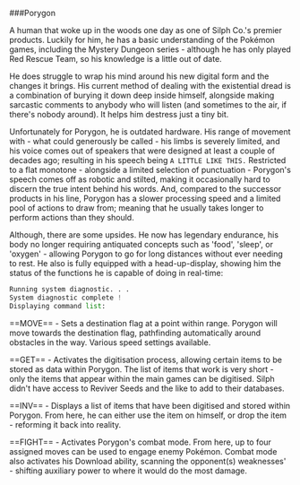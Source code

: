###Porygon

A human that woke up in the woods one day as one of Silph Co.'s premier products. 
Luckily for him, he has a basic understanding of the Pokémon games, including the Mystery Dungeon series - although he has only played Red Rescue Team, so his knowledge is a little out of date.

He does struggle to wrap his mind around his new digital form and the changes it brings. His current method of dealing with the existential dread is a combination of burying it down deep inside himself, alongside making sarcastic comments to anybody who will listen (and sometimes to the air, if there's nobody around). It helps him destress just a tiny bit.

Unfortunately for Porygon, he is outdated hardware. His range of movement with - what could generously be called - his limbs is severely limited, and his voice comes out of speakers that were designed at least a couple of decades ago; resulting in his speech being `A LITTLE LIKE THIS.` Restricted to a flat monotone - alongside a limited selection of punctuation - Porygon's speech comes off as robotic and stilted, making it occasionally hard to discern the true intent behind his words. And, compared to the successor products in his line, Porygon has a slower processing speed and a limited pool of actions to draw from; meaning that he usually takes longer to perform actions than they should. 

Although, there are some upsides. He now has legendary endurance, his body no longer requiring antiquated concepts such as 'food', 'sleep', or 'oxygen' - allowing Porygon to go for long distances without ever needing to rest. He also is fully equipped with a head-up-display, showing him the status of the functions he is capable of doing in real-time:

```python
Running system diagnostic. . .
System diagnostic complete !
Displaying command list:
```
==MOVE== - Sets a destination flag at a point within range. Porygon will move towards the destination flag, pathfinding automatically around obstacles in the way. Various speed settings available.

==GET== - Activates the digitisation process, allowing certain items to be stored as data within Porygon. The list of items that work is very short - only the items that appear within the main games can be digitised. Silph didn't have access to Reviver Seeds and the like to add to their databases.

==INV== - Displays a list of items that have been digitised and stored within Porygon. From here, he can either use the item on himself, or drop the item - reforming it back into reality.

==FIGHT== - Activates Porygon's combat mode. From here, up to four assigned moves can be used to engage enemy Pokémon. Combat mode also activates his Download ability, scanning the opponent(s) weaknesses' - shifting auxiliary power to where it would do the most damage.